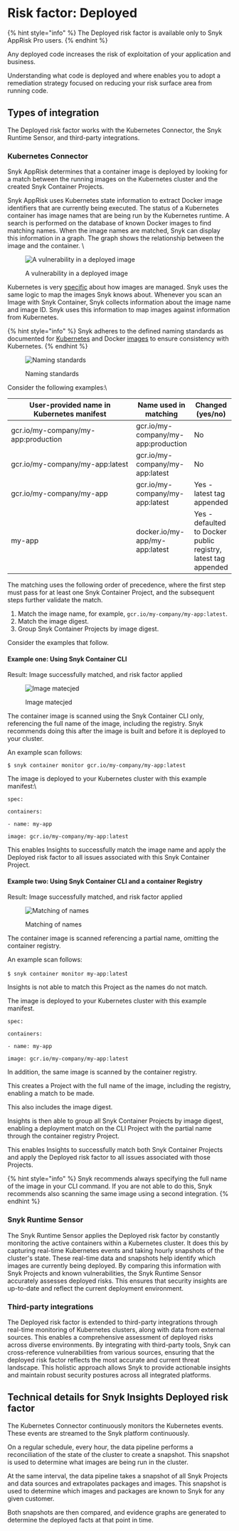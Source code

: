 # Risk factor: Deployed

{% hint style="info" %}
The Deployed risk factor is available only to Snyk AppRisk Pro users.
{% endhint %}

Any deployed code increases the risk of exploitation of your application and business.

Understanding what code is deployed and where enables you to adopt a remediation strategy focused on reducing your risk surface area from running code.

## Types of integration

The Deployed risk factor works with the Kubernetes Connector, the Snyk Runtime Sensor, and third-party integrations.

### Kubernetes **Connector**

Snyk AppRisk determines that a container image is deployed by looking for a match between the running images on the Kubernetes cluster and the created Snyk Container Projects.

Snyk AppRisk uses Kubernetes state information to extract Docker image identifiers that are currently being executed. The status of a Kubernetes container has image names that are being run by the Kubernetes runtime. A search is performed on the database of known Docker images to find matching names. When the image names are matched, Snyk can display this information in a graph. The graph shows the relationship between the image and the container. \\

<figure><img src="https://lh6.googleusercontent.com/BoYMeFGbzjUmNmXbmtrklBcl9LLm9S94mwJWkrFA_5E5WIO07BsS3Zv-fbGBlXkNAx4oGnbBtzFijWTxUQbsnlzJI2QqprUJWPevpwBybhmwtzQayYnmW6_Qvhddgz1_vdy-NDZgQKUQhmxnY54xkrI" alt="A vulnerability in a deployed image"><figcaption><p>A vulnerability in a deployed image</p></figcaption></figure>

Kubernetes is very [specific](https://kubernetes.io/docs/concepts/containers/images/#image-names) about how images are managed. Snyk uses the same logic to map the images Snyk knows about. Whenever you scan an Image with Snyk Container, Snyk collects information about the image name and image ID. Snyk uses this information to map images against information from Kubernetes.

{% hint style="info" %}
Snyk adheres to the defined naming standards as documented for [Kubernetes](https://kubernetes.io/docs/concepts/containers/images/#image-names) and Docker [images](https://docs.docker.com/engine/reference/commandline/images/) to ensure consistency with Kubernetes.
{% endhint %}

<figure><img src="../../../.gitbook/assets/Screenshot 2023-07-12 at 02.01.48.png" alt="Naming standards"><figcaption><p>Naming standards</p></figcaption></figure>

Consider the following examples:\\

<table><thead><tr><th width="267.3333333333333">User-provided name in Kubernetes manifest</th><th>Name used in matching</th><th>Changed (yes/no)</th></tr></thead><tbody><tr><td>gcr.io/my-company/my-app:production</td><td>gcr.io/my-company/my-app:production</td><td>No</td></tr><tr><td>gcr.io/my-company/my-app:latest</td><td>gcr.io/my-company/my-app:latest</td><td>No</td></tr><tr><td>gcr.io/my-company/my-app</td><td>gcr.io/my-company/my-app:latest</td><td>Yes - latest tag appended</td></tr><tr><td>my-app</td><td>docker.io/my-app/my-app:latest</td><td>Yes - defaulted to Docker public registry, latest tag appended</td></tr></tbody></table>

The matching uses the following order of precedence, where the first step must pass for at least one Snyk Container Project, and the subsequent steps further validate the match.

1. Match the image name, for example, `gcr.io/my-company/my-app:latest`.
2. Match the image digest.
3. Group Snyk Container Projects by image digest.

Consider the examples that follow.

#### **Example one: Using Snyk Container CLI**

Result: Image successfully matched, and risk factor applied

<figure><img src="../../../.gitbook/assets/Screenshot 2023-07-12 at 02.04.31.png" alt="Image matecjed"><figcaption><p>Image matecjed</p></figcaption></figure>

The container image is scanned using the Snyk Container CLI only, referencing the full name of the image, including the registry. Snyk recommends doing this after the image is built and before it is deployed to your cluster.

An example scan follows:

`$ snyk container monitor gcr.io/my-company/my-app:latest`

The image is deployed to your Kubernetes cluster with this example manifest:\\

`spec:`

`containers:`

`- name: my-app`

`image: gcr.io/my-company/my-app:latest`

This enables Insights to successfully match the image name and apply the Deployed risk factor to all issues associated with this Snyk Container Project.

#### **Example two: Using Snyk Container CLI and a container Registry**

Result: Image successfully matched, and risk factor applied

<figure><img src="../../../.gitbook/assets/Screenshot 2023-07-12 at 02.05.31.png" alt="Matching of names"><figcaption><p>Matching of names</p></figcaption></figure>

The container image is scanned referencing a partial name, omitting the container registry.

An example scan follows:

`$ snyk container monitor my-app:lates`t

Insights is not able to match this Project as the names do not match.

The image is deployed to your Kubernetes cluster with this example manifest.

`spec:`

`containers:`

`- name: my-app`

`image: gcr.io/my-company/my-app:latest`

In addition, the same image is scanned by the container registry.

This creates a Project with the full name of the image, including the registry, enabling a match to be made.

This also includes the image digest.

Insights is then able to group all Snyk Container Projects by image digest, enabling a deployment match on the CLI Project with the partial name through the container registry Project.

This enables Insights to successfully match both Snyk Container Projects and apply the Deployed risk factor to all issues associated with those Projects.

{% hint style="info" %}
Snyk recommends always specifying the full name of the image in your CLI command. If you are not able to do this, Snyk recommends also scanning the same image using a second integration.
{% endhint %}

### Snyk Runtime Sensor

The Snyk Runtime Sensor applies the Deployed risk factor by constantly monitoring the active containers within a Kubernetes cluster. It does this by capturing real-time Kubernetes events and taking hourly snapshots of the cluster's state. These real-time data and snapshots help identify which images are currently being deployed. By comparing this information with Snyk Projects and known vulnerabilities, the Snyk Runtime Sensor accurately assesses deployed risks. This ensures that security insights are up-to-date and reflect the current deployment environment.

### Third-party integrations

The Deployed risk factor is extended to third-party integrations through real-time monitoring of Kubernetes clusters, along with data from external sources. This enables a comprehensive assessment of deployed risks across diverse environments. By integrating with third-party tools, Snyk can cross-reference vulnerabilities from various sources, ensuring that the deployed risk factor reflects the most accurate and current threat landscape. This holistic approach allows Snyk to provide actionable insights and maintain robust security postures across all integrated platforms.

## Technical details for Snyk Insights Deployed risk factor

The Kubernetes Connector continuously monitors the Kubernetes events. These events are streamed to the Snyk platform continuously.

On a regular schedule, every hour, the data pipeline performs a reconciliation of the state of the cluster to create a snapshot. This snapshot is used to determine what images are being run in the cluster.

At the same interval, the data pipeline takes a snapshot of all Snyk Projects and data sources and extrapolates packages and images. This snapshot is used to determine which images and packages are known to Snyk for any given customer.

Both snapshots are then compared, and evidence graphs are generated to determine the deployed facts at that point in time.
